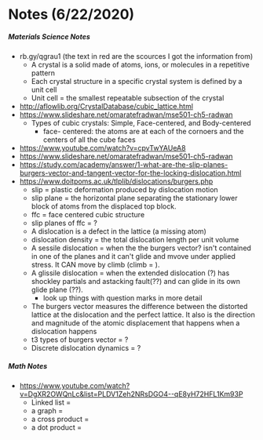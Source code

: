 # Notes (6/22/2020)

##### Materials Science Notes 
- rb.gy/qgrau1 (the text in red are the scources I got the information from)
    - A crystal is a solid made of atoms, ions, or molecules in a repetitive pattern
    - Each crystal structure in a specific crystal system is defined by a unit cell
    - Unit cell = the smallest repeatable subsection of the crystal 
- http://aflowlib.org/CrystalDatabase/cubic_lattice.html
- https://www.slideshare.net/omaratefradwan/mse501-ch5-radwan
    - Types of cubic crystals: Simple, Face-centered, and Body-centered
        - face- centered: the atoms are at each of the cornoers and the centers of all the cube faces
- https://www.youtube.com/watch?v=cpvTwYAUeA8 
- https://www.slideshare.net/omaratefradwan/mse501-ch5-radwan
- https://study.com/academy/answer/1-what-are-the-slip-planes-burgers-vector-and-tangent-vector-for-the-locking-dislocation.html
- https://www.doitpoms.ac.uk/tlplib/dislocations/burgers.php
    - slip = plastic deformation produced by dislocation motion
    - slip plane = the horizontal plane separating the stationary lower block of atoms from the displaced top block.
    - ffc = face centered cubic structure
    - slip planes of ffc = ?
    - A dislocation is a defect in the lattice (a missing atom)
    - dislocation density = the total dislocation length per unit volume
    - A sessile dislocation = when the the burgers vector? isn't contained in one of the planes and it can't glide and mvove under applied stress. It CAN move by climb (climb = ).
    - A glissile dislocation = when the extended dislocation (?) has shockley partials and astacking fault(??) and can glide in its own glide plane (??).
        - look up things with question marks in more detail
    - The burgers vector measures the difference between the distorted lattice at the dislocation and the perfect lattice. It also is the direction and magnitude of the atomic displacement that happens when a dislocation happens
    - t3 types of burgers vector = ?
    - Discrete dislocation dynamics = ?
##### Math Notes
- https://www.youtube.com/watch?v=DgXR2OWQnLc&list=PLDV1Zeh2NRsDGO4--qE8yH72HFL1Km93P
    - Linked list =
    - a graph =
    - a cross product =
    - a dot product =
            